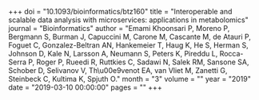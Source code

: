 +++
doi = "10.1093/bioinformatics/btz160"
title = "Interoperable and scalable data analysis with microservices: applications in metabolomics"
journal = "Bioinformatics"
author = "Emami Khoonsari P, Moreno P, Bergmann S, Burman J, Capuccini M, Carone M, Cascante M, de Atauri P, Foguet C, Gonzalez-Beltran AN, Hankemeier T, Haug K, He S, Herman S, Johnson D, Kale N, Larsson A, Neumann S, Peters K, Pireddu L, Rocca-Serra P, Roger P, Rueedi R, Ruttkies C, Sadawi N, Salek RM, Sansone SA, Schober D, Selivanov V, Th\u00e9venot EA, van Vliet M, Zanetti G, Steinbeck C, Kultima K, Spjuth O."
month = "3"
volume = ""
year = "2019"
date = "2019-03-10 00:00:00"
pages = ""
+++

